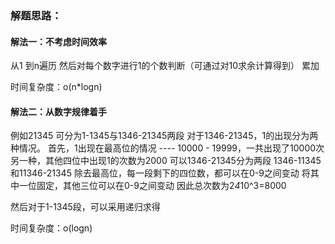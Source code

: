 ### 解题思路：
#### 解法一：不考虑时间效率
从1 到n遍历
然后对每个数字进行1的个数判断（可通过对10求余计算得到）
累加

时间复杂度：o(n*logn)

#### 解法二：从数字规律着手
例如21345
可分为1-1345与1346-21345两段
对于1346-21345，1的出现分为两种情况。
首先，1出现在最高位的情况 ---- 10000 - 19999，一共出现了10000次
另一种，其他四位中出现1的次数为2000
可以1346-21345分为两段 1346-11345和11346-21345
除去最高位，每一段剩下的四位数，都可以在0-9之间变动
将其中一位固定，其他三位可以在0-9之间变动
因此总次数为2*4*10^3=8000

然后对于1-1345段，可以采用递归求得

时间复杂度：o(logn)